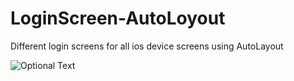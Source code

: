 # LoginScreen-AutoLoyout
Different login screens for all ios device screens using AutoLayout

![Optional Text](../master/img1.png)
